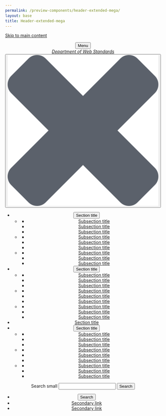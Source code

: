 ```yaml
---
permalink: /preview-components/header-extended-mega/
layout: base
title: Header-extended-mega
---
```


<a class="usa-skipnav" href="#main-content">Skip to main content</a>
<header class="usa-header usa-header-extended" role="banner">
  <div class="usa-navbar">
    <button class="usa-menu-btn">Menu</button>
    <div class="usa-logo" id="logo">
      <em class="usa-logo-text">
        <a href="#" accesskey="1" title="Home" aria-label="Home">Department of Web Standards</a>
      </em>
    </div>
  </div>
  <nav role="navigation" class="usa-nav">
    <div class="usa-nav-inner">
      <button class="usa-nav-close">
        <img src="/assets/img/close.svg" alt="close">
      </button>
      <ul class="usa-nav-primary usa-accordion">
        <li>
          <button class="usa-accordion-button usa-nav-link" aria-expanded="false" aria-controls="megamenu-1">
            <span>Section title</span>
          </button>
          <ul class="usa-nav-submenu usa-megamenu usa-grid-full" id="megamenu-1">
            <li class="usa-megamenu-col">
              <ul>
                <li>
                  <a href="#">Subsection title</a>
                </li>
                <li>
                  <a href="#">Subsection title</a>
                </li>
                <li>
                  <a href="#">Subsection title</a>
                </li>
              </ul>
            </li>
            <li class="usa-megamenu-col">
              <ul>
                <li>
                  <a href="#">Subsection title</a>
                </li>
                <li>
                  <a href="#">Subsection title</a>
                </li>
                <li>
                  <a href="#">Subsection title</a>
                </li>
              </ul>
            </li>
            <li class="usa-megamenu-col">
              <ul>
                <li>
                  <a href="#">Subsection title</a>
                </li>
                <li>
                  <a href="#">Subsection title</a>
                </li>
                <li>
                  <a href="#">Subsection title</a>
                </li>
              </ul>
            </li>
          </ul>
        </li>
        <li>
          <button class="usa-accordion-button usa-nav-link" aria-expanded="false" aria-controls="megamenu-2">
            <span>Section title</span>
          </button>
          <ul class="usa-nav-submenu usa-megamenu usa-grid-full" id="megamenu-2">
            <li class="usa-megamenu-col">
              <ul>
                <li>
                  <a href="#">Subsection title</a>
                </li>
                <li>
                  <a href="#">Subsection title</a>
                </li>
                <li>
                  <a href="#">Subsection title</a>
                </li>
              </ul>
            </li>
            <li class="usa-megamenu-col">
              <ul>
                <li>
                  <a href="#">Subsection title</a>
                </li>
                <li>
                  <a href="#">Subsection title</a>
                </li>
                <li>
                  <a href="#">Subsection title</a>
                </li>
              </ul>
            </li>
            <li class="usa-megamenu-col">
              <ul>
                <li>
                  <a href="#">Subsection title</a>
                </li>
                <li>
                  <a href="#">Subsection title</a>
                </li>
                <li>
                  <a href="#">Subsection title</a>
                </li>
              </ul>
            </li>
          </ul>
        </li>
        <li>
          <a class="usa-nav-link" href="#">
            <span>Section title</span>
          </a>
        </li>
        <li>
          <button class="usa-accordion-button usa-nav-link" aria-expanded="false" aria-controls="megamenu-3">
            <span>Section title</span>
          </button>
          <ul class="usa-nav-submenu usa-megamenu usa-grid-full" id="megamenu-3">
            <li class="usa-megamenu-col">
              <ul>
                <li>
                  <a href="#">Subsection title</a>
                </li>
                <li>
                  <a href="#">Subsection title</a>
                </li>
                <li>
                  <a href="#">Subsection title</a>
                </li>
              </ul>
            </li>
            <li class="usa-megamenu-col">
              <ul>
                <li>
                  <a href="#">Subsection title</a>
                </li>
                <li>
                  <a href="#">Subsection title</a>
                </li>
                <li>
                  <a href="#">Subsection title</a>
                </li>
              </ul>
            </li>
            <li class="usa-megamenu-col">
              <ul>
                <li>
                  <a href="#">Subsection title</a>
                </li>
                <li>
                  <a href="#">Subsection title</a>
                </li>
                <li>
                  <a href="#">Subsection title</a>
                </li>
              </ul>
            </li>
          </ul>
        </li>
      </ul>
      <div class="usa-nav-secondary">
        <form class="usa-search usa-search-small js-search-form">
          <div role="search">
            <label class="usa-sr-only" for="search-field-small">Search small</label>
            <input id="search-field-small" type="search" name="search">
            <button type="submit">
              <span class="usa-sr-only">Search</span>
            </button>
          </div>
        </form>
        <ul class="usa-unstyled-list usa-nav-secondary-links">
          <li class="js-search-button-container">
            <button class="usa-header-search-button js-search-button">Search</button>
          </li>
          <li>
            <a href="#">Secondary link</a>
          </li>
          <li>
            <a href="#">Secondary link</a>
          </li>
        </ul>
      </div>
    </div>
  </nav>
</header>
<div class="usa-overlay"></div>
<main id="main-content"></main>
